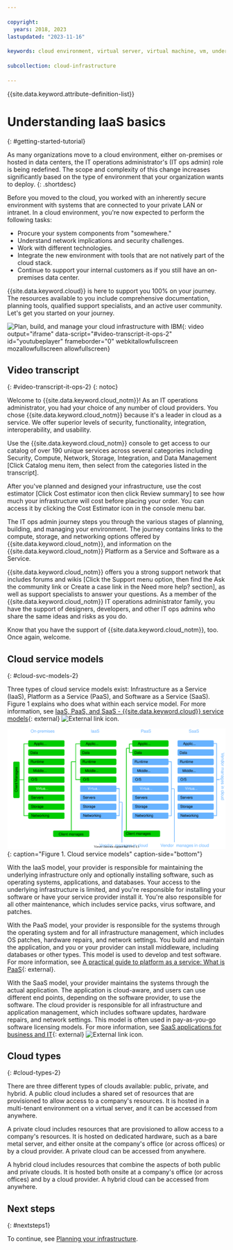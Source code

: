 ```yaml
---

copyright:
  years: 2018, 2023
lastupdated: "2023-11-16"

keywords: cloud environment, virtual server, virtual machine, vm, understanding infrastructure, IaaS model, IT ops admin, on-premises, data center

subcollection: cloud-infrastructure

---
```


{{site.data.keyword.attribute-definition-list}}

# Understanding IaaS basics
{: #getting-started-tutorial}

As many organizations move to a cloud environment, either on-premises or hosted in data centers, the IT operations administrator's (IT ops admin) role is being redefined. The scope and complexity of this change increases significantly based on the type of environment that your organization wants to deploy.
{: .shortdesc}

Before you moved to the cloud, you worked with an inherently secure environment with systems that are connected to your private LAN or intranet. In a cloud environment, you're now expected to perform the following tasks:

* Procure your system components from "somewhere."
* Understand network implications and security challenges.
* Work with different technologies.  
* Integrate the new environment with tools that are not natively part of the cloud stack.
* Continue to support your internal customers as if you still have an on-premises data center.

{{site.data.keyword.cloud}} is here to support you 100% on your journey. The resources available to you include comprehensive documentation, planning tools, qualified support specialists, and an active user community. Let's get you started on your journey.

![Plan, build, and manage your cloud infrastructure with IBM](https://www.youtube.com/embed/Kmt_odiCWvU){: video output="iframe" data-script="#video-transcript-it-ops-2" id="youtubeplayer" frameborder="0" webkitallowfullscreen mozallowfullscreen allowfullscreen}

## Video transcript
{: #video-transcript-it-ops-2}
{: notoc}

Welcome to {{site.data.keyword.cloud_notm}}! As an IT operations administrator, you had your choice of any number of cloud providers. You chose {{site.data.keyword.cloud_notm}} because it's a leader in cloud as a service. We offer superior levels of security, functionality, integration, interoperability, and usability. 

Use the {{site.data.keyword.cloud_notm}} console to get access to our catalog of over 190 unique services across several categories including Security, Compute, Network, Storage, Integration, and Data Management [Click Catalog menu item, then select from the categories listed in the transcript]. 

After you've planned and designed your infrastructure, use the cost estimator [Click Cost estimator icon then click Review summary] to see how much your infrastructure will cost before placing your order. You can access it by clicking the Cost Estimator icon in the console menu bar.

The IT ops admin journey steps you through the various stages of planning, building, and managing your environment. The journey contains links to the compute, storage, and networking options offered by {{site.data.keyword.cloud_notm}}, and information on the {{site.data.keyword.cloud_notm}} Platform as a Service and Software as a Service.

{{site.data.keyword.cloud_notm}} offers you a strong support network that includes forums and wikis [Click the Support menu option, then find the Ask the community link or Create a case link in the Need more help? section], as well as support specialists to answer your questions. As a member of the {{site.data.keyword.cloud_notm}} IT operations administrator family, you have the support of designers, developers, and other IT ops admins who share the same ideas and risks as you do.

Know that you have the support of {{site.data.keyword.cloud_notm}}, too. Once again, welcome. 

## Cloud service models
{: #cloud-svc-models-2}

Three types of cloud service models exist: Infrastructure as a Service (IaaS), Platform as a Service (PaaS), and Software as a Service (SaaS). Figure 1 explains who does what within each service model. For more information, see [IaaS, PaaS, and SaaS - {{site.data.keyword.cloud}} service models](https://www.ibm.com/cloud/learn/iaas-paas-saas){: external} ![External link icon](../icons/launch-glyph.svg "External link icon").

![Cloud service models.](images/cloud-svc-models.svg "Diagram showing the cloud service models"){: caption="Figure 1. Cloud service models" caption-side="bottom"}

With the IaaS model, your provider is responsible for maintaining the underlying infrastructure only and optionally installing software, such as operating systems, applications, and databases. Your access to the underlying infrastructure is limited, and you're responsible for installing your software or have your service provider install it. You're also responsible for all other maintenance, which includes service packs, virus software, and patches.

With the PaaS model, your provider is responsible for the systems through the operating system and for all infrastructure management, which includes OS patches, hardware repairs, and network settings. You build and maintain the application, and you or your provider can install middleware, including databases or other types. This model is used to develop and test software. For more information, see [A practical guide to platform as a service: What is PaaS](https://www.ibm.com/blogs/cloud-computing/2016/08/10/practical-guide-paas/){: external}.

With the SaaS model, your provider maintains the systems through the actual application. The application is cloud-aware, and users can use different end points, depending on the software provider, to use the software. The cloud provider is responsible for all infrastructure and application management, which includes software updates, hardware repairs, and network settings. This model is often used in pay-as-you-go software licensing models. For more information, see [SaaS applications for business and IT](https://www.ibm.com/cloud/saas){: external} ![External link icon](../icons/launch-glyph.svg "External link icon").

## Cloud types
{: #cloud-types-2}

There are three different types of clouds available: public, private, and hybrid. A public cloud includes a shared set of resources that are provisioned to allow access to a company's resources. It is hosted in a multi-tenant environment on a virtual server, and it can be accessed from anywhere.

A private cloud includes resources that are provisioned to allow access to a company's resources. It is hosted on dedicated hardware, such as a bare metal server, and either onsite at the company's office (or across offices) or by a cloud provider. A private cloud can be accessed from anywhere.

A hybrid cloud includes resources that combine the aspects of both public and private clouds. It is hosted both onsite at a company's office (or across offices) and by a cloud provider. A hybrid cloud can be accessed from anywhere.

## Next steps
{: #nextsteps1}

To continue, see [Planning your infrastructure](/docs/cloud-infrastructure?topic=cloud-infrastructure-planning-2).
